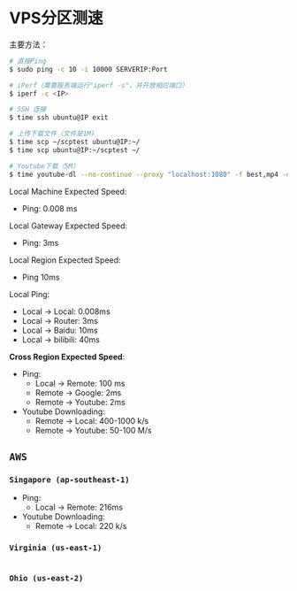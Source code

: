 # VPS分区测速

主要方法：
```sh
# 直接Ping
$ sudo ping -c 10 -i 10000 SERVERIP:Port 

# iPerf（需要服务端运行"iperf -s"，并开放相应端口）
$ iperf -c <IP>

# SSH 连接
$ time ssh ubuntu@IP exit

# 上传下载文件（文件是1M)
$ time scp ~/scptest ubuntu@IP:~/
$ time scp ubuntu@IP:~/scptest ~/

# Youtube下载（5M）
$ time youtube-dl --no-continue --proxy "localhost:1080" -f best,mp4 -o ~/speedtest "https://youtu.be/TO9TS4aGWL4"
```

Local Machine Expected Speed:
- Ping: 0.008 ms

Local Gateway Expected Speed:
- Ping: 3ms

Local Region Expected Speed:
- Ping 10ms

Local Ping:
- Local -> Local: 0.008ms
- Local -> Router: 3ms
- Local -> Baidu: 10ms
- Local -> bilibili: 40ms

**Cross Region Expected Speed**:
- Ping: 
    - Local -> Remote: 100 ms
    - Remote -> Google: 2ms
    - Remote -> Youtube: 2ms
- Youtube Downloading: 
    - Remote -> Local: 400-1000 k/s
    - Remote -> Youtube: 50-100 M/s

## `AWS`

### `Singapore (ap-southeast-1)`

- Ping:
    - Local -> Remote: 216ms
- Youtube Downloading: 
    - Remote -> Local: 220 k/s


### `Virginia (us-east-1)`
```

```

### `Ohio (us-east-2)`
```

```